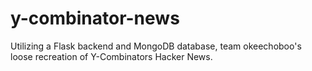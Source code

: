 # y-combinator-news

Utilizing a Flask backend and MongoDB database, team okeechoboo's loose recreation of Y-Combinators Hacker News. 
